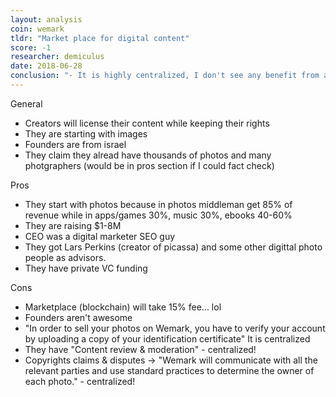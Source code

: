 ```yaml
---
layout: analysis
coin: wemark
tldr: "Market place for digital content"
score: -1
researcher: demiculus
date: 2018-06-28
conclusion: "- It is highly centralized, I don't see any benefit from all their competitors other than decreased fees."
---
```


General

- Creators will license their content while keeping their rights
- They are starting with images
- Founders are from israel
- They claim they alread have thousands of photos and many photgraphers (would be in pros section if I could fact check)

Pros

- They start with photos because in photos middleman get 85% of revenue while in apps/games 30%, music 30%, ebooks 40-60%
- They are raising $1-8M
- CEO was a digital marketer SEO guy
- They got Lars Perkins (creator of picassa) and some other digittal photo people as advisors.
- They have private VC funding

Cons

- Marketplace (blockchain) will take 15% fee... lol
- Founders aren't awesome
- "In order to sell your photos on Wemark, you have to verify your account by uploading a copy of your identification certificate" It is centralized
- They have "Content review & moderation" - centralized!
- Copyrights claims & disputes -> "Wemark will communicate with all the relevant parties and use standard practices to determine the owner of each photo." - centralized!